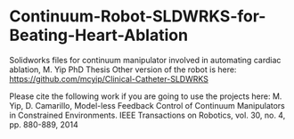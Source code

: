# Continuum-Robot-SLDWRKS-for-Beating-Heart-Ablation
Solidworks files for continuum manipulator involved in automating cardiac ablation, M. Yip PhD Thesis
Other version of the robot is here: https://github.com/mcyip/Clinical-Catheter-SLDWRKS

Please cite the following work if you are going to use the projects here:
M. Yip, D. Camarillo, Model-less Feedback Control of Continuum Manipulators in Constrained Environments. IEEE Transactions on Robotics, vol. 30, no. 4, pp. 880-889, 2014
